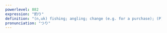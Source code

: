 ```yaml
---
powerlevel: 882
expression: "釣り"
definition: "(n,uk) fishing; angling; change (e.g. for a purchase); (P)"
pronunciation: "つり"
---
```

